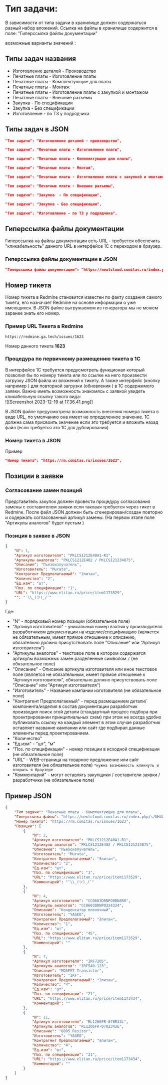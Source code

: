 # Тип задачи:

В зависимости от типа задачи в хранилище должен содержаться разный набор вложений. Ссылка на файлы в хранилище содержится в поле: "Гиперссылка файлы документации" 

возможные варианты значений :
## Типы задач названия 

- Изготовление деталей - Производство
- Печатные платы - Изготовление платы
- Печатные платы - Комплектующие для платы
- Печатные платы - Монтаж
- Печатные платы - Изготовление платы с закупкой и монтажом
- Печатные платы - Внешние разъемы
- Закупка  - По спецификации
- Закупка - Без спецификации
- Изготовление - по ТЗ у подрядчика 
## Типы задач в JSON

```json
"Тип задачи": "Изготовление деталей - производство",
```

```json
"Тип задачи": "Печатные платы - Изготовление платы",
```

```json
"Тип задачи": "Печатные платы - Комплектующие для платы",
```

```json
"Тип задачи": "Печатные платы - Монтаж",
```

```json
"Тип задачи": "Печатные платы - Изготовление платы с закупкой и монтажом",
```

```json
"Тип задачи": "Печатные платы - Внешние разъемы",
```

```json
"Тип задачи": "Закупка  - По спецификации",
```

```json
"Тип задачи": "Закупка - Без спецификации",
```

```json
"Тип задачи": "Изготовление - по ТЗ у подрядчика",
```


## Гиперссылка файлы документации

Гиперссылка на файлы  документации есть URL  - требуется обеспечить "кликабельность" данного URL в интерфейсе 1C c  переходом в браузер.

### Гиперссылка файлы документации в JSON

```json 
"Гиперссылка файлы документации": "https://nextcloud.comitas.ru/index.php/s/NH4Gdcw6HXrLPAm",
```

## Номер тикета

Номер тикета в Redmine становится известен по факту создания самого тикета, его назначает Redmine на основе информации о уже имеющихся. В JSON файле выгружаемом из генератора мы не можем заранее знать его номер. 

### Пример URL Тикета в Redmine 

```url
https://redmine.ga.tech/issues/1623
```

Номер данного тикета **1623**

### Процедура по первичному размещению тикета в 1C

В интерфейсе 1С требуется предусмотреть функционал который позволил бы по номеру тикета или по ссылке на него произвести загрузку JSON файла из вложений к тикету. А также интерфейс (кнопку например ) для повторной загрузки (обновления ) в 1С содержимого заявки. Важно иметь возможность знакомясь с заявкой увидеть кликабельную ссылку такого вида:  
![[Screenshot 2023-12-19 at 17.36.41.png]]

  В JSON файле предусмотрена возможность внесения номера тикета в виде URL, по умолчанию она имеет не определенное значение. 1C должна сама присвоить значение если это требуется и вложить назад файл (если требуется это 1С для дублирования) 

### Номер тикета в JSON
 
Пример
```json 
"Номер тикета": "https://rm.comitas.ru/issues/1623",
```

## Позиции в заявке

### Согласование замен позиций

Представитель закупок должен провести процедуру согласования замены с составителем заявки если таковая требуется через тикет в Redmine. После файл JSON должен быть сгенерирован/создан повторно и содержать согласованный артикул замены. (На первом этапе поле "Артикулы аналогов" будет пустым )

### Позиция в заявке в JSON 

```json
{
	"N": 1,
	"Артикул изготовителя": "PKLCS1212E40A1-R1",
	"Артикулы аналогов": "PKLCS1212E402 / PKLCS121234875",
	"Описание": "Пьезоизлучатель",
	"Изготовитель": "Murata",
	"Контрагент Предполагаемый": "Элитан",
	"Количество": "2",
	"Ед.изм": "шт",
	"Поз. по спецификации": "1",
	"URL": "https://www.elitan.ru/price/item1173529",
	"": "¯\\_(ツ)_/¯"
}
```

Где:
- "N" - порядковый номер позиции (обязательное поле)
- "Артикул изготовителя" - уникальный номер взятый у производителя разработчиком документации на изделие/спецификацию (является не обязательным, имеет прямое отношение к описанию, обязательно должно присутствовать  поле "Описание" или "Артикул изготовителя")
- "Артикулы аналогов" - текстовое поле в котором содержатся артикулы возможных замен разделенные символом  `/` (не обязательное поле)
- "Описание" - Описание артикула изготовителя или иное текстовое поле (является не обязательным, имеет прямое отношение к "Артикул изготовителя", обязательно должно присутствовать  поле "Описание" или "Артикул изготовителя")
- "Изготовитель" - Название кампании изготовителя (не обязательное поле)
- "Контрагент Предполагаемый" - перед размещением детали/компонента/изделия в состав документации разработчик производил поиск этой детали (стандартный процесс подбора при проектрировании принципиальных схем) при этом не всегда удобно публиковать ссылку на каждый элемент в этом случае разработчик оставляет название кампании или сайт где подбирал данные элементы перед проектированием. 
- "Количество" 
- "Ед.изм" - "шт", "м"
- "Поз. по спецификации" - номер позиции в исходной спецификации (не обязательное поле)
- "URL" - WEB-страница на товарное предложение или сайт изготовителя (не обязательное поле)  `*нужна возможность кликнуть и открыть в браузере`
- "Комментарий"  - могут оставлять закупщики / составители заявки / разработчики (не обязательное поле) 


## Пример JSON

```json
{
	"Тип задачи": "Печатные платы - Комплектующие для платы",
	"Гиперссылка файлы": "https://nextcloud.comitas.ru/index.php/s/NH4Gdcw6HXrLPAm",
	"Номер тикета": "https://rm.comitas.ru/issues/1623",
	"Позиции": [
		{
			"N": 2,
			"Артикул изготовителя": "PKLCS1212E40A1-R1",
			"Артикулы аналогов": "PKLCS1212E402 / PKLCS121234875",
			"Описание": "Пьезоизлучатель",
			"Изготовитель": "Murata",
			"Контрагент Предполагаемый": "Элитан",
			"Количество": "2",
			"Ед.изм": "шт",
			"Поз. по спецификации": "1",
			"URL": "https://www.elitan.ru/price/item1173529",
			"Комментарий": "¯\\_(ツ)_/¯"
		},
		{
			"N": 4,
			"Артикул изготовителя": "CC0603DRNPO9BN8R0",
			"Артикулы аналогов": "CC0603DRNPO324324",
			"Описание": "Конденсатор пленочный",
			"Изготовитель": "YAGEO",
			"Контрагент Предполагаемый": "Элитан",
			"Количество": "1",
			"Ед.изм": "шт",
			"Поз. по спецификации": "45",
			"URL": "https://www.elitan.ru/price/item1173529",
			"Комментарий": ""
		},
		{
			"N": 7,
			"Артикул изготовителя": "IRF7205",
			"Артикулы аналогов": "IRF540-123",
			"Описание": "MOSFET Transistor",
			"Изготовитель": "IRF",
			"Контрагент Предполагаемый": "Элитан",
			"Количество": "4",
			"Ед.изм": "шт",
			"Поз. по спецификации": "21",
			"URL": "https://www.elitan.ru/price/item1173434",
			"Комментарий": ""
		},
		{
			"N": 11,
			"Артикул изготовителя": "RL1206FR-070R33L",
			"Артикулы аналогов": "RL1206FR-0702342E",
			"Описание": "0805 Resitor",
			"Изготовитель": "YAGEO",
			"Контрагент Предполагаемый": "Элитан",
			"Количество": "4",
			"Ед.изм": "шт",
			"Поз. по спецификации": "21",
			"URL": "https://www.elitan.ru/price/item1173434",
			"Комментарий": ""
		}
	]
}
```